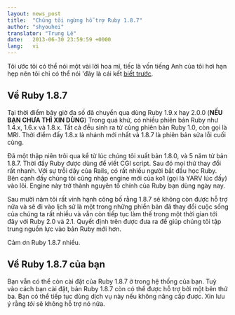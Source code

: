 ```yaml
---
layout: news_post
title:  "Chúng tôi ngừng hỗ trợ Ruby 1.8.7"
author: "shyouhei"
translator: "Trung Lê"
date:   2013-06-30 23:59:59 +0000
lang:   vi
---
```


Tôi ước tôi có thể nói một vài lời hoa mĩ, tiếc là vốn tiếng Anh của
tôi hơi hạn hẹp nên tôi chỉ có thể nói 'đây là cái kết [biết trước][1].

[1]: http://www.ruby-lang.org/en/news/2011/10/06/plans-for-1-8-7/

## Về Ruby 1.8.7

Tại thời điểm bây giờ đa số đã chuyển qua dùng Ruby 1.9.x hay 2.0.0
(**NẾU BẠN CHƯA THÌ XIN DÙNG**) Trong quá khứ, có nhiều phiên bản Ruby
như 1.4.x, 1.6.x và 1.8.x. Tất cả đều sinh ra từ cùng phiên bản Ruby 1.0, còn gọi
là MRI. Thời điểm đấy 1.8.x là nhánh mới nhất và 1.8.7 là phiên bản sửa lỗi
cuối cùng.

Đã một thập niên trôi qua kể từ lúc chúng tôi xuất bản 1.8.0, và 5 năm từ
bản 1.8.7.  Thời đấy Ruby được dùng để viết CGI script. Sau đó mọi thứ thay đổi
rất nhanh. Với sự trỗi dậy của Rails, có rất nhiều người bắt đầu học Ruby. Bên
cạnh đấy chúng tôi cũng nhập engine mới của ko1 (gọi là YARV lúc đấy) vào lõi.
Engine này trở thành nguyên tố chính của Ruby bạn dùng ngày nay.

Sau mười năm tôi rất vinh hạnh công bố rằng 1.8.7 sẽ không còn được hỗ trợ nữa
và sẽ đi vào lịch sử là một trong những phiển bản đã thay đổi cuộc sống của
chúng ta rất nhiều và vẫn còn tiếp tục làm thế trong một thời gian tới đây với
Ruby 2.0 và 2.1. Quyết định trên được đưa ra để giúp chúng tôi tập trung nguồn
lực vào bản Ruby mới hơn.

Cảm ơn Ruby 1.8.7 nhiều.

## Về Ruby 1.8.7 của bạn

Bạn vẫn có thể còn cài đặt của Ruby 1.8.7 ở trong hệ thống của bạn. Tuỳ vào
cách bạn cài đặt, bản Ruby 1.8.7 còn có thể được hỗ trợ bởi một bên thứ ba.
Bạn có thể tiếp tục dùng dịch vụ này nếu không nâng cấp được. Xin lưu ý
rằng _tôi_ sẽ không hỗ trợ nó nữa.
